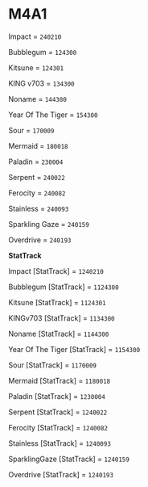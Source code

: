 # M4A1

Impact = `240210`

Bubblegum = `124300`

Kitsune = `124301`

KING v703 = `134300`

Noname = `144300`

Year Of The Tiger = `154300`

Sour = `170009`

Mermaid = `180018`

Paladin = `230004`

Serpent = `240022`

Ferocity = `240082`

Stainless = `240093`

Sparkling Gaze = `240159`

Overdrive = `240193`

**StatTrack**

Impact [StatTrack] = `1240210`

Bubblegum [StatTrack] = `1124300`

Kitsune [StatTrack] = `1124301`

KINGv703 [StatTrack] = `1134300`

Noname [StatTrack] = `1144300`

Year Of The Tiger [StatTrack] = `1154300`

Sour [StatTrack] = `1170009`

Mermaid [StatTrack] = `1180018`

Paladin [StatTrack] = `1230004`

Serpent [StatTrack] = `1240022`

Ferocity [StatTrack] = `1240082`

Stainless [StatTrack] = `1240093`

SparklingGaze [StatTrack] = `1240159`

Overdrive [StatTrack] = `1240193`
